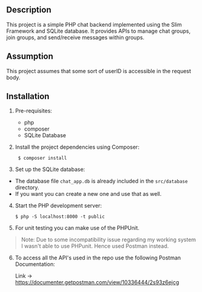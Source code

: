 ## Description

This project is a simple PHP chat backend implemented using the Slim Framework and SQLite database. It provides APIs to manage chat groups, join groups, and send/receive messages within groups.

## Assumption
This project assumes that some sort of userID is accessible in the request body. 

## Installation

1. Pre-requisites:
   - php
   - composer
   - SQLite Database


2. Install the project dependencies using Composer:
   ```
    $ composer install
   ```

 
3. Set up the SQLite database:
- The database file `chat_app.db` is already included in the `src/database` directory.
- If you want you can create a new one and use that as well.

4. Start the PHP development server:
    ```
    $ php -S localhost:8000 -t public
    ```

5. For unit testing you can make use of the PHPUnit.
> Note: Due to some incompatibility issue regarding my working system I wasn't able to use PHPunit. Hence used Postman instead.

6. To access all the API's used in the repo use the following Postman Documentation:

    Link -> https://documenter.getpostman.com/view/10336444/2s93z6ejcg
    
